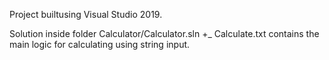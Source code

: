Project builtusing Visual Studio 2019.

Solution inside folder Calculator/Calculator.sln
+_
Calculate.txt contains the main logic for calculating using string input.